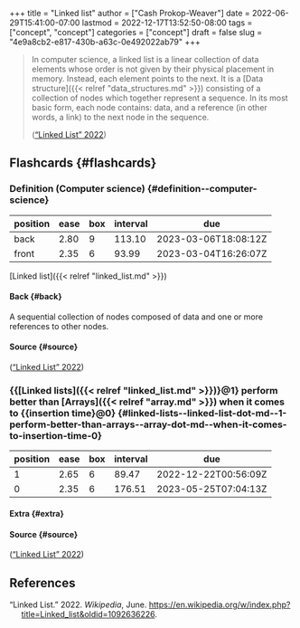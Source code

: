 +++
title = "Linked list"
author = ["Cash Prokop-Weaver"]
date = 2022-06-29T15:41:00-07:00
lastmod = 2022-12-17T13:52:50-08:00
tags = ["concept", "concept"]
categories = ["concept"]
draft = false
slug = "4e9a8cb2-e817-430b-a63c-0e492022ab79"
+++

> In computer science, a linked list is a linear collection of data elements whose order is not given by their physical placement in memory. Instead, each element points to the next. It is a [Data structure]({{< relref "data_structures.md" >}}) consisting of a collection of nodes which together represent a sequence. In its most basic form, each node contains: data, and a reference (in other words, a link) to the next node in the sequence.
>
> (<a href="#citeproc_bib_item_1">“Linked List” 2022</a>)


## Flashcards {#flashcards}


### Definition (Computer science) {#definition--computer-science}

| position | ease | box | interval | due                  |
|----------|------|-----|----------|----------------------|
| back     | 2.80 | 9   | 113.10   | 2023-03-06T18:08:12Z |
| front    | 2.35 | 6   | 93.99    | 2023-03-04T16:26:07Z |

[Linked list]({{< relref "linked_list.md" >}})


#### Back {#back}

A sequential collection of nodes composed of data and one or more references to other nodes.


#### Source {#source}

(<a href="#citeproc_bib_item_1">“Linked List” 2022</a>)


### {{[Linked lists]({{< relref "linked_list.md" >}})}@1} perform better than [Arrays]({{< relref "array.md" >}}) when it comes to {{insertion time}@0} {#linked-lists--linked-list-dot-md--1-perform-better-than-arrays--array-dot-md--when-it-comes-to-insertion-time-0}

| position | ease | box | interval | due                  |
|----------|------|-----|----------|----------------------|
| 1        | 2.65 | 6   | 89.47    | 2022-12-22T00:56:09Z |
| 0        | 2.35 | 6   | 176.51   | 2023-05-25T07:04:13Z |


#### Extra {#extra}


#### Source {#source}

(<a href="#citeproc_bib_item_1">“Linked List” 2022</a>)

## References

<style>.csl-entry{text-indent: -1.5em; margin-left: 1.5em;}</style><div class="csl-bib-body">
  <div class="csl-entry"><a id="citeproc_bib_item_1"></a>“Linked List.” 2022. <i>Wikipedia</i>, June. <a href="https://en.wikipedia.org/w/index.php?title=Linked_list&oldid=1092636226">https://en.wikipedia.org/w/index.php?title=Linked_list&#38;oldid=1092636226</a>.</div>
</div>
